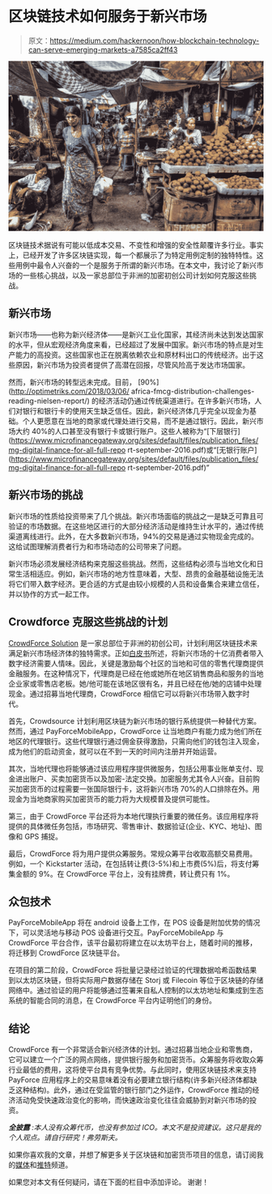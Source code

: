 # 区块链技术如何服务于新兴市场

> 原文：<https://medium.com/hackernoon/how-blockchain-technology-can-serve-emerging-markets-a7585ca2ff43>

![](img/94391bbe002d9b8ed5747e368ab6d51f.png)

区块链技术据说有可能以低成本交易、不变性和增强的安全性颠覆许多行业。事实上，已经开发了许多区块链实现，每一个都展示了为特定用例定制的独特特性。这些用例中最令人兴奋的一个是服务于所谓的新兴市场。在本文中，我讨论了新兴市场的一些核心挑战，以及一家总部位于非洲的加密初创公司计划如何克服这些挑战。

## 新兴市场

新兴市场——也称为新兴经济体——是新兴工业化国家，其经济尚未达到发达国家的水平，但从宏观经济角度来看，已经超过了发展中国家。新兴市场的特点是对生产能力的高投资。这些国家也正在脱离依赖农业和原材料出口的传统经济。出于这些原因，新兴市场为投资者提供了高潜在回报，尽管风险高于发达市场国家。

然而，新兴市场的转型远未完成。目前， [90%](http://optimetriks.com/2018/03/06/ africa-fmcg-distribution-challenges-reading-nielsen-report/) 的经济活动仍通过传统渠道进行。在许多新兴市场，人们对银行和银行卡的使用天生缺乏信任。因此，新兴经济体几乎完全以现金为基础。个人更愿意在当地的商家或代理处进行交易，而不是通过银行。因此，新兴市场大约 40%的人口甚至没有银行卡或银行账户。这些人被称为“[下层银行](https://www.microfinancegateway.org/sites/default/files/publication_files/mg-digital-finance-for-all-full-repo rt-september-2016.pdf)或“[无银行账户](https://www.microfinancegateway.org/sites/default/files/publication_files/mg-digital-finance-for-all-full-repo rt-september-2016.pdf)”

## 新兴市场的挑战

新兴市场的性质给投资带来了几个挑战。新兴市场面临的挑战之一是缺乏可靠且可验证的市场数据。在这些地区进行的大部分经济活动是维持生计水平的，通过传统渠道离线进行。此外，在大多数新兴市场，94%的交易是通过实物现金完成的。这给试图理解消费者行为和市场动态的公司带来了问题。

新兴市场必须发展经济结构来克服这些挑战。然而，这些结构必须与当地文化和日常生活相适应。例如，新兴市场的地方性意味着，大型、昂贵的金融基础设施无法将它们带入数字经济。更合适的方式是由较小规模的人员和设备集合来建立信任，并以协作的方式一起工作。

## Crowdforce 克服这些挑战的计划

[CrowdForce Solution](https://token.crowdforce.io/) 是一家总部位于非洲的初创公司，计划利用区块链技术来满足新兴市场经济体的独特需求。正如[白皮书](https://token.crowdforce.io/whitepaper.pdf)所述，将新兴市场的十亿消费者带入数字经济需要人情味。因此，关键是激励每个社区的当地和可信的零售代理商提供金融服务。在这种情况下，代理商是已经在他或她所在地区销售商品和服务的当地企业家或零售店老板。她/他可能在该地区很有名，并且已经在他/她的店铺中处理现金。通过招募当地代理商，CrowdForce 相信它可以将新兴市场带入数字时代。

首先，Crowdsource 计划利用区块链为新兴市场的银行系统提供一种替代方案。然而，通过 PayForceMobileApp，CrowdForce 让当地商户有能力成为他们所在地区的代理银行。这些代理银行通过佣金获得激励，只需向他们的钱包注入现金，成为他们的启动资金，就可以在不到一天的时间内注册并开始运营。

其次，当地代理也将能够通过该应用程序提供微服务，包括公用事业账单支付、现金进出账户、买卖加密货币以及加密-法定交换。加密服务尤其令人兴奋。目前购买加密货币的过程需要一张国际银行卡，这将新兴市场 70%的人口排除在外。用现金为当地商家购买加密货币的能力将为大规模普及提供可能性。

第三，由于 CrowdForce 平台还将为本地代理执行重要的微任务。该应用程序将提供的具体微任务包括，市场研究、零售审计、数据验证(企业、KYC、地址)、图像和 GPS 捕捉。

最后，CrowdForce 将为用户提供众筹服务。常规众筹平台收取高额交易费用。例如，一个 Kickstarter 活动，在包括转让费(3-5%)和上市费(5%)后，将支付筹集金额的 9%。在 CrowdForce 平台上，没有挂牌费，转让费只有 1%。

## 众包技术

PayForceMobileApp 将在 android 设备上工作，在 POS 设备是附加优势的情况下，可以灵活地与移动 POS 设备进行交互。PayForceMobileApp 与 CrowdForce 平台合作，该平台最初将建立在以太坊平台上，随着时间的推移，将迁移到 CrowdForce 区块链平台。

在项目的第二阶段，CrowdForce 将批量记录经过验证的代理数据哈希函数结果到以太坊区块链，但将实际用户数据存储在 Storj 或 Filecoin 等位于区块链的存储网络中。通过验证的用户将能够通过签署来自私人控制的以太坊地址和集成到生态系统的智能合同的消息，在 CrowdForce 平台内证明他们的身份。

## 结论

CrowdForce 有一个非常适合新兴经济体的计划。通过招募当地企业和零售商，它可以建立一个广泛的网点网络，提供银行服务和加密货币。众筹服务将收取众筹行业最低的费用，这将使平台具有竞争优势。与此同时，使用区块链技术来支持 PayForce 应用程序上的交易意味着没有必要建立银行结构(许多新兴经济体都缺乏这种结构)。此外，通过在受监管的银行部门之外运作，CrowdForce 推动的经济活动免受快速政治变化的影响，而快速政治变化往往会威胁到对新兴市场的投资。

***全披露*** *:本人没有众筹代币，也没有参加过 ICO。本文不是投资建议。这只是我的个人观点。请自行研究！弗劳斯夫。*

如果你喜欢我的文章，并想了解更多关于区块链和加密货币项目的信息，请订阅我的[媒体](/@minadown)和[推特](https://twitter.com/minad21)频道。

如果您对本文有任何疑问，请在下面的栏目中添加评论。
谢谢！